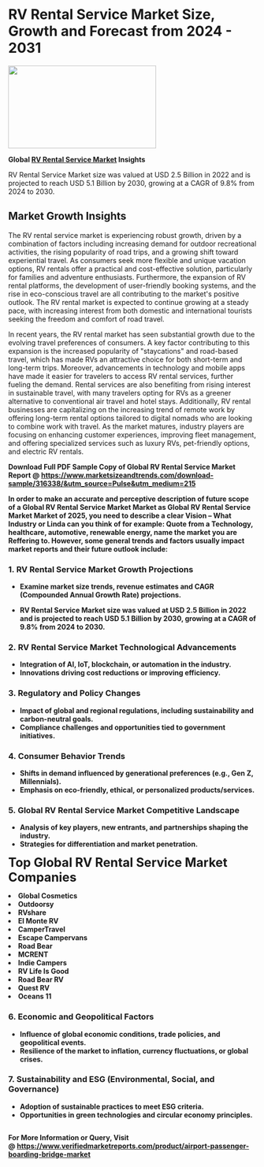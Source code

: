 <H1>RV Rental Service Market Size, Growth and Forecast from 2024 - 2031</H1><img class="aligncenter size-medium wp-image-584254" src="https://thirdeyenews.in/wp-content/uploads/2024/09/Global-Market-Research-300x168.jpeg" alt="" width="300" height="168" /><p><strong>Global&nbsp;<a href="https://www.marketsizeandtrends.com/download-sample/316338/&amp;utm_source=Pulse&amp;utm_medium=215">RV Rental Service Market</a> Insights</strong></p><p>RV Rental Service Market size was valued at USD 2.5 Billion in 2022 and is projected to reach USD 5.1 Billion by 2030, growing at a CAGR of 9.8% from 2024 to 2030.</p><p><h2>Market Growth Insights</h2> <p>The RV rental service market is experiencing robust growth, driven by a combination of factors including increasing demand for outdoor recreational activities, the rising popularity of road trips, and a growing shift toward experiential travel. As consumers seek more flexible and unique vacation options, RV rentals offer a practical and cost-effective solution, particularly for families and adventure enthusiasts. Furthermore, the expansion of RV rental platforms, the development of user-friendly booking systems, and the rise in eco-conscious travel are all contributing to the market's positive outlook. The RV rental market is expected to continue growing at a steady pace, with increasing interest from both domestic and international tourists seeking the freedom and comfort of road travel.</p> <p><strong></strong></p> <p>In recent years, the RV rental market has seen substantial growth due to the evolving travel preferences of consumers. A key factor contributing to this expansion is the increased popularity of "staycations" and road-based travel, which has made RVs an attractive choice for both short-term and long-term trips. Moreover, advancements in technology and mobile apps have made it easier for travelers to access RV rental services, further fueling the demand. Rental services are also benefiting from rising interest in sustainable travel, with many travelers opting for RVs as a greener alternative to conventional air travel and hotel stays. Additionally, RV rental businesses are capitalizing on the increasing trend of remote work by offering long-term rental options tailored to digital nomads who are looking to combine work with travel. As the market matures, industry players are focusing on enhancing customer experiences, improving fleet management, and offering specialized services such as luxury RVs, pet-friendly options, and electric RV rentals.</p> <p><strong></p><p><span class=""><strong>Download Full PDF Sample Copy of Global RV Rental Service Market Report</strong> @ <a href="https://www.marketsizeandtrends.com/download-sample/316338/&amp;utm_source=Pulse&amp;utm_medium=215" target="_blank">https://www.marketsizeandtrends.com/download-sample/316338/&amp;utm_source=Pulse&amp;utm_medium=215</a></span></p><p>In order to make an accurate and perceptive description of future scope of a Global&nbsp;RV Rental Service Market Market as Global&nbsp;RV Rental Service Market Market of 2025, you need to describe a clear Vision &ndash; What Industry or Linda can you think of for example: Quote from a Technology, healthcare, automotive, renewable energy, name the market you are Reffering to. However, some general trends and factors usually impact market reports and their future outlook include:</p><h3>1.&nbsp;<strong>RV Rental Service Market Growth Projections</strong></h3><ul><li>Examine market size trends, revenue estimates and CAGR (Compounded Annual Growth Rate) projections.</li><li><p>RV Rental Service Market size was valued at USD 2.5 Billion in 2022 and is projected to reach USD 5.1 Billion by 2030, growing at a CAGR of 9.8% from 2024 to 2030.</p></li></ul><h3>2.&nbsp;<strong>RV Rental Service Market Technological Advancements</strong></h3><ul><li>Integration of AI, IoT, blockchain, or automation in the industry.</li><li>Innovations driving cost reductions or improving efficiency.</li></ul><h3>3.&nbsp;<strong>Regulatory and Policy Changes</strong></h3><ul><li>Impact of global and regional regulations, including sustainability and carbon-neutral goals.</li><li>Compliance challenges and opportunities tied to government initiatives.</li></ul><h3>4.&nbsp;<strong>Consumer Behavior Trends</strong></h3><ul><li>Shifts in demand influenced by generational preferences (e.g., Gen Z, Millennials).</li><li>Emphasis on eco-friendly, ethical, or personalized products/services.</li></ul><h3>5.&nbsp;<strong>Global RV Rental Service Market Competitive Landscape</strong></h3><ul><li>Analysis of key players, new entrants, and partnerships shaping the industry.</li><li>Strategies for differentiation and market penetration.</li></ul><p data-pm-slice="1 1 []"><span style="color: inherit; font-family: inherit; font-size: 25px;">Top Global RV Rental Service Market Companies</span></p><div class="" data-test-id=""><p><li>Global Cosmetics</li><li> Outdoorsy</li><li> RVshare</li><li> El Monte RV</li><li> CamperTravel</li><li> Escape Campervans</li><li> Road Bear</li><li> MCRENT</li><li> Indie Campers</li><li> RV Life Is Good</li><li> Road Bear RV</li><li> Quest RV</li><li> Oceans 11</li></p></div><h3>6.&nbsp;<strong>Economic and Geopolitical Factors</strong></h3><ul><li>Influence of global economic conditions, trade policies, and geopolitical events.</li><li>Resilience of the market to inflation, currency fluctuations, or global crises.</li></ul><h3>7.&nbsp;<strong>Sustainability and ESG (Environmental, Social, and Governance)</strong></h3><ul><li>Adoption of sustainable practices to meet ESG criteria.</li><li>Opportunities in green technologies and circular economy principles.</li></ul><h2><strong style="font-size: 14px;">For More Information or Query, Visit @&nbsp;</strong><a style="background-color: #ffffff; font-size: 14px;" href="https://www.marketsizeandtrends.com/report/rv-rental-service-market/" target="_blank">https://www.verifiedmarketreports.com/product/airport-passenger-boarding-bridge-market</a></h2>
